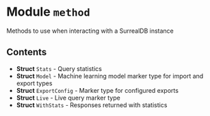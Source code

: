 # Module `method`

Methods to use when interacting with a SurrealDB instance

## Contents

* **Struct** `Stats` - Query statistics
* **Struct** `Model` - Machine learning model marker type for import and export types
* **Struct** `ExportConfig` - Marker type for configured exports
* **Struct** `Live` - Live query marker type
* **Struct** `WithStats` - Responses returned with statistics

